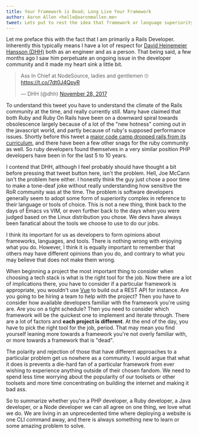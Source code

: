 ```yaml
---
title: Your Framework is Dead; Long Live Your Framework
author: Aaron Allen <hello@aaronmallen.me>
tweet: Lets put to rest the idea that framework or language superiority is a thing
---
```


Let me preface this with the fact that I am primarily a Rails Developer.  Inherently this typically means I have a lot of respect for [David Heinemeier Hansson (DHH)][1] both as an engineer and as a person.  That being said, a few months ago I saw him perpetuate an ongoing issue in the developer community and it made my heart sink a little bit.


<script async src="https://platform.twitter.com/widgets.js" charset="utf-8"></script>
<blockquote class="twitter-tweet" data-lang="en"><p lang="en" dir="ltr">Ass In Chief at NodeSource, ladies and gentlemen 🙄 <a href="https://t.co/7dt0J4QpyR">https://t.co/7dt0J4QpyR</a></p>&mdash; DHH (@dhh) <a href="https://twitter.com/dhh/status/935577543519830016?ref_src=twsrc%5Etfw">November 28, 2017</a></blockquote>


To understand this tweet you have to understand the climate of the Rails community at the time, and really currently still.  Many have claimed that both Ruby and Ruby On Rails have been on a downward spiral towards obsolescence largely because of a lot of the "new hotness" coming out in the javascript world, and partly because of ruby's supposed performance issues.  Shortly before this tweet a [major code camp dropped rails from its curriculum][2], and there have been a few other snags for the ruby community as well.  So ruby developers found themselves in a very similar position PHP developers have been in for the last 5 to 10 years.

I contend that DHH, although I feel probably should have thought a bit before pressing that tweet button here, isn't the problem.  Hell, Joe McCann isn't the problem here either.  I honestly think the guy just chose a poor time to make a tone-deaf joke without really understanding how sensitive the RoR community was at the time.  The problem is software developers generally seem to adopt some form of superiority complex in reference to their language or tools of choice.  This is not a new thing, think back to the days of Emacs vs VIM, or even further back to the days when you were judged based on the Linux distribution you chose. We devs have always been fanatical about the tools we choose to use to do our jobs.

I think its important for us as developers to form opinions about frameworks, languages, and tools.  There is nothing wrong with enjoying what you do.  However, I think it is equally important to remember that others may have different opinions than you do, and contrary to what you may believe that does not make them wrong.

When beginning a project the most important thing to consider when choosing a tech stack is what is the right tool for the job.  Now there are a lot of implications there, you have to consider if a particular framework is appropriate, you wouldn't use [Vue][3] to build out a REST API for instance.  Are you going to be hiring a team to help with the project? Then you have to consider how available developers familiar with the framework you're using are.  Are you on a tight schedule? Then you need to consider which framework will be the quickest one to implement and iterate through.  There are a lot of factors and __each project is different__.  At the end of the day, you have to pick the right tool for the job, period.  That may mean you find yourself leaning more towards a framework you're not overly familiar with, or more towards a framework that is "dead".

The polarity and rejection of those that have different approaches to a particular problem get us nowhere as a community.  I would argue that what it does is prevents a die-hard fan of a particular framework from ever wishing to experience anything outside of their chosen fandom.  We need to spend less time worrying about the popularity of our toolsets or other toolsets and more time concentrating on building the internet and making it bad ass.

So to summarize whether you're a PHP developer, a Ruby developer, a Java developer, or a Node developer we can all agree on one thing, we love what we do.  We are living in an unprecedented time where deploying a website is one CLI command away, and there is always something new to learn or some amazing problem to solve.

[1]: http://david.heinemeierhansson.com
[2]: https://www.neowin.net/news/major-coding-boot-camp-drops-ruby-on-rails-and-replaces-it-with-a-java-course
[3]: https://vuejs.org/
